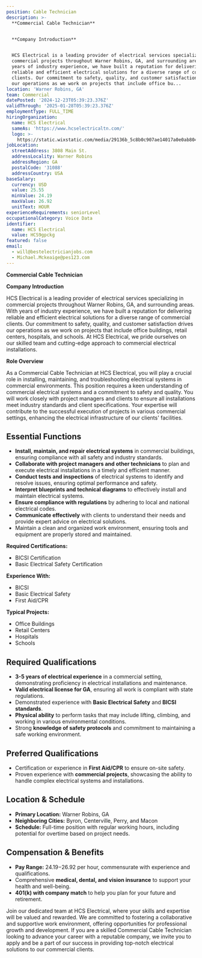 ```yaml
---
position: Cable Technician
description: >-
  **Commercial Cable Technician**


  **Company Introduction**


  HCS Electrical is a leading provider of electrical services specializing in
  commercial projects throughout Warner Robins, GA, and surrounding areas. With
  years of industry experience, we have built a reputation for delivering
  reliable and efficient electrical solutions for a diverse range of commercial
  clients. Our commitment to safety, quality, and customer satisfaction drives
  our operations as we work on projects that include office bu...
location: 'Warner Robins, GA'
team: Commercial
datePosted: '2024-12-23T05:39:23.376Z'
validThrough: '2025-01-28T05:39:23.376Z'
employmentType: FULL_TIME
hiringOrganization:
  name: HCS Electrical
  sameAs: 'https://www.hcselectricaltn.com/'
  logo: >-
    https://static.wixstatic.com/media/29136b_5c8b0c907ae14017a0e0ab8046606ac9~mv2.png/v1/crop/x_63,y_193,w_388,h_118/fill/w_398,h_120,al_c,lg_1,q_85,enc_avif,quality_auto/Android%20Playstore%20Logo.png
jobLocation:
  streetAddress: 3808 Main St.
  addressLocality: Warner Robins
  addressRegion: GA
  postalCode: '31088'
  addressCountry: USA
baseSalary:
  currency: USD
  value: 25.55
  minValue: 24.19
  maxValue: 26.92
  unitText: HOUR
experienceRequirements: seniorLevel
occupationalCategory: Voice Data
identifier:
  name: HCS Electrical
  value: HCS9gpckg
featured: false
email:
  - will@bestelectricianjobs.com
  - Michael.Mckeaige@pes123.com
---
```




**Commercial Cable Technician**

**Company Introduction**

HCS Electrical is a leading provider of electrical services specializing in commercial projects throughout Warner Robins, GA, and surrounding areas. With years of industry experience, we have built a reputation for delivering reliable and efficient electrical solutions for a diverse range of commercial clients. Our commitment to safety, quality, and customer satisfaction drives our operations as we work on projects that include office buildings, retail centers, hospitals, and schools. At HCS Electrical, we pride ourselves on our skilled team and cutting-edge approach to commercial electrical installations.

**Role Overview**

As a Commercial Cable Technician at HCS Electrical, you will play a crucial role in installing, maintaining, and troubleshooting electrical systems in commercial environments. This position requires a keen understanding of commercial electrical systems and a commitment to safety and quality. You will work closely with project managers and clients to ensure all installations meet industry standards and client specifications. Your expertise will contribute to the successful execution of projects in various commercial settings, enhancing the electrical infrastructure of our clients' facilities.

## Essential Functions

- **Install, maintain, and repair electrical systems** in commercial buildings, ensuring compliance with all safety and industry standards.
- **Collaborate with project managers and other technicians** to plan and execute electrical installations in a timely and efficient manner.
- **Conduct tests and inspections** of electrical systems to identify and resolve issues, ensuring optimal performance and safety.
- **Interpret blueprints and technical diagrams** to effectively install and maintain electrical systems.
- **Ensure compliance with regulations** by adhering to local and national electrical codes.
- **Communicate effectively** with clients to understand their needs and provide expert advice on electrical solutions.
- Maintain a clean and organized work environment, ensuring tools and equipment are properly stored and maintained.

**Required Certifications:**
- BICSI Certification
- Basic Electrical Safety Certification

**Experience With:**
- BICSI
- Basic Electrical Safety
- First Aid/CPR

**Typical Projects:**
- Office Buildings
- Retail Centers
- Hospitals
- Schools

## Required Qualifications

- **3-5 years of electrical experience** in a commercial setting, demonstrating proficiency in electrical installations and maintenance.
- **Valid electrical license for GA**, ensuring all work is compliant with state regulations.
- Demonstrated experience with **Basic Electrical Safety** and **BICSI standards**.
- **Physical ability** to perform tasks that may include lifting, climbing, and working in various environmental conditions.
- Strong **knowledge of safety protocols** and commitment to maintaining a safe working environment.

## Preferred Qualifications

- Certification or experience in **First Aid/CPR** to ensure on-site safety.
- Proven experience with **commercial projects**, showcasing the ability to handle complex electrical systems and installations.

## Location & Schedule

- **Primary Location:** Warner Robins, GA
- **Neighboring Cities:** Byron, Centerville, Perry, and Macon
- **Schedule:** Full-time position with regular working hours, including potential for overtime based on project needs.

## Compensation & Benefits

- **Pay Range:** $24.19-$26.92 per hour, commensurate with experience and qualifications.
- Comprehensive **medical, dental, and vision insurance** to support your health and well-being.
- **401(k) with company match** to help you plan for your future and retirement.

Join our dedicated team at HCS Electrical, where your skills and expertise will be valued and rewarded. We are committed to fostering a collaborative and supportive work environment, offering opportunities for professional growth and development. If you are a skilled Commercial Cable Technician looking to advance your career with a reputable company, we invite you to apply and be a part of our success in providing top-notch electrical solutions to our commercial clients.